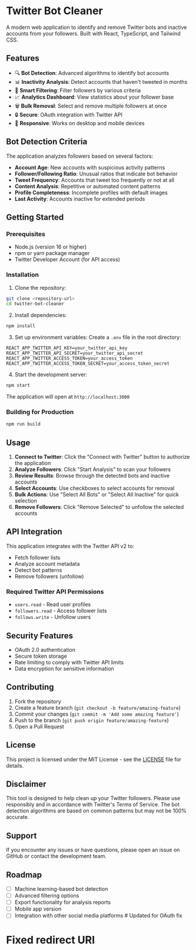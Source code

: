 # Twitter Bot Cleaner

A modern web application to identify and remove Twitter bots and inactive accounts from your followers. Built with React, TypeScript, and Tailwind CSS.

## Features

- 🔍 **Bot Detection**: Advanced algorithms to identify bot accounts
- 📊 **Inactivity Analysis**: Detect accounts that haven't tweeted in months
- 🎯 **Smart Filtering**: Filter followers by various criteria
- 📈 **Analytics Dashboard**: View statistics about your follower base
- 🗑️ **Bulk Removal**: Select and remove multiple followers at once
- 🔒 **Secure**: OAuth integration with Twitter API
- 📱 **Responsive**: Works on desktop and mobile devices

## Bot Detection Criteria

The application analyzes followers based on several factors:

- **Account Age**: New accounts with suspicious activity patterns
- **Follower/Following Ratio**: Unusual ratios that indicate bot behavior
- **Tweet Frequency**: Accounts that tweet too frequently or not at all
- **Content Analysis**: Repetitive or automated content patterns
- **Profile Completeness**: Incomplete profiles with default images
- **Last Activity**: Accounts inactive for extended periods

## Getting Started

### Prerequisites

- Node.js (version 16 or higher)
- npm or yarn package manager
- Twitter Developer Account (for API access)

### Installation

1. Clone the repository:
```bash
git clone <repository-url>
cd twitter-bot-cleaner
```

2. Install dependencies:
```bash
npm install
```

3. Set up environment variables:
Create a `.env` file in the root directory:
```env
REACT_APP_TWITTER_API_KEY=your_twitter_api_key
REACT_APP_TWITTER_API_SECRET=your_twitter_api_secret
REACT_APP_TWITTER_ACCESS_TOKEN=your_access_token
REACT_APP_TWITTER_ACCESS_TOKEN_SECRET=your_access_token_secret
```

4. Start the development server:
```bash
npm start
```

The application will open at `http://localhost:3000`

### Building for Production

```bash
npm run build
```

## Usage

1. **Connect to Twitter**: Click the "Connect with Twitter" button to authorize the application
2. **Analyze Followers**: Click "Start Analysis" to scan your followers
3. **Review Results**: Browse through the detected bots and inactive accounts
4. **Select Accounts**: Use checkboxes to select accounts for removal
5. **Bulk Actions**: Use "Select All Bots" or "Select All Inactive" for quick selection
6. **Remove Followers**: Click "Remove Selected" to unfollow the selected accounts

## API Integration

This application integrates with the Twitter API v2 to:

- Fetch follower lists
- Analyze account metadata
- Detect bot patterns
- Remove followers (unfollow)

### Required Twitter API Permissions

- `users.read` - Read user profiles
- `followers.read` - Access follower lists
- `follows.write` - Unfollow users

## Security Features

- OAuth 2.0 authentication
- Secure token storage
- Rate limiting to comply with Twitter API limits
- Data encryption for sensitive information

## Contributing

1. Fork the repository
2. Create a feature branch (`git checkout -b feature/amazing-feature`)
3. Commit your changes (`git commit -m 'Add some amazing feature'`)
4. Push to the branch (`git push origin feature/amazing-feature`)
5. Open a Pull Request

## License

This project is licensed under the MIT License - see the [LICENSE](LICENSE) file for details.

## Disclaimer

This tool is designed to help clean up your Twitter followers. Please use responsibly and in accordance with Twitter's Terms of Service. The bot detection algorithms are based on common patterns but may not be 100% accurate.

## Support

If you encounter any issues or have questions, please open an issue on GitHub or contact the development team.

## Roadmap

- [ ] Machine learning-based bot detection
- [ ] Advanced filtering options
- [ ] Export functionality for analysis reports
- [ ] Mobile app version
- [ ] Integration with other social media platforms # Updated for OAuth fix
# Fixed redirect URI

